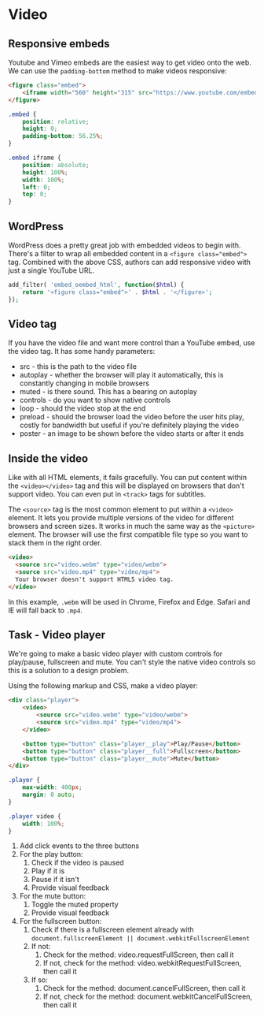 # Video

## Responsive embeds

Youtube and Vimeo embeds are the easiest way to get video onto the web. We can use the `padding-bottom` method to make videos responsive:

```html
<figure class="embed">
	<iframe width="560" height="315" src="https://www.youtube.com/embed/H0XScE08hy8" frameborder="0" gesture="media" allow="encrypted-media" allowfullscreen></iframe>
</figure>
```

```css
.embed {
	position: relative;
	height: 0;
	padding-bottom: 56.25%;
}

.embed iframe {
	position: absolute;
	height: 100%;
	width: 100%;
	left: 0;
	top: 0;
}
```

## WordPress

WordPress does a pretty great job with embedded videos to begin with. There's a filter to wrap all embedded content in a `<figure class="embed">` tag. Combined with the above CSS, authors can add responsive video with just a single YouTube URL.

```php
add_filter( 'embed_oembed_html', function($html) {
	return '<figure class="embed">' . $html . '</figure>';
});
```

## Video tag

If you have the video file and want more control than a YouTube embed, use the video tag. It has some handy parameters:

- src - this is the path to the video file
- autoplay - whether the browser will play it automatically, this is constantly changing in mobile browsers
- muted - is there sound. This has a bearing on autoplay
- controls - do you want to show native controls
- loop - should the video stop at the end
- preload - should the browser load the video before the user hits play, costly for bandwidth but useful if you're definitely playing the video
- poster - an image to be shown before the video starts or after it ends

## Inside the video

Like with all HTML elements, it fails gracefully. You can put content within the `<video></video>` tag and this will be displayed on browsers that don't support video. You can even put in `<track>` tags for subtitles.

The `<source>` tag is the most common element to put within a `<video>` element. It lets you provide multiple versions of the video for different browsers and screen sizes. It works in much the same way as the `<picture>` element. The browser will use the first compatible file type so you want to stack them in the right order.

```html
<video>
  <source src="video.webm" type="video/webm">
  <source src="video.mp4" type="video/mp4">
  Your browser doesn't support HTML5 video tag.
</video>
```

In this example, `.webm` will be used in Chrome, Firefox and Edge. Safari and IE will fall back to `.mp4`.

## Task - Video player

We're going to make a basic video player with custom controls for play/pause, fullscreen and mute. You can't style the native video controls so this is a solution to a design problem.

Using the following markup and CSS, make a video player:

```html
<div class="player">
	<video>
		<source src="video.webm" type="video/webm">
		<source src="video.mp4" type="video/mp4">
	</video>

	<button type="button" class="player__play">Play/Pause</button>
	<button type="button" class="player__full">Fullscreen</button>
	<button type="button" class="player__mute">Mute</button>
</div>
```

```css
.player {
	max-width: 400px;
	margin: 0 auto;
}

.player video {
	width: 100%;
}
```

1. Add click events to the three buttons
2. For the play button:
	1. Check if the video is paused
	2. Play if it is
	3. Pause if it isn't
	4. Provide visual feedback
3. For the mute button:
	1. Toggle the muted property
	2. Provide visual feedback
4. For the fullscreen button:
	1. Check if there is a fullscreen element already with `document.fullscreenElement || document.webkitFullscreenElement`
	2. If not:
		1. Check for the method: video.requestFullScreen, then call it
		2. If not, check for the method: video.webkitRequestFullScreen, then call it
	3. If so:
		1. Check for the method: document.cancelFullScreen, then call it
		2. If not, check for the method: document.webkitCancelFullScreen, then call it
